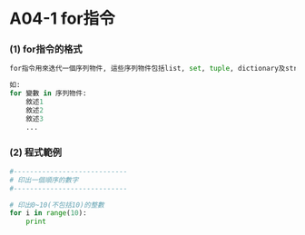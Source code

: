 # A04-1 for指令


### (1) for指令的格式
``` python
for指令用來迭代一個序列物件, 這些序列物件包括list, set, tuple, dictionary及string等.

如:
for 變數 in 序列物件:
    敘述1
    敘述2
    敘述3
    ...
```

### (2) 程式範例
``` python
#----------------------------
# 印出一個順序的數字
#----------------------------

# 印出0~10(不包括10)的整數
for i in range(10):
    print 
```
